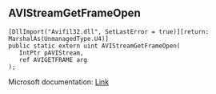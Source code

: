 ## AVIStreamGetFrameOpen

```
[DllImport("Avifil32.dll", SetLastError = true)][return: MarshalAs(UnmanagedType.U4)]
public static extern uint AVIStreamGetFrameOpen(
   IntPtr pAVIStream,
   ref AVIGETFRAME arg
);
```

Microsoft documentation: [Link](https://docs.microsoft.com/en-us/windows/win32/api/vfw/nf-vfw-avistreamgetframeopen)
